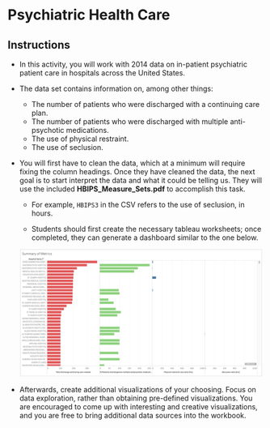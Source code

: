 # Psychiatric Health Care

## Instructions

* In this activity, you will work with 2014 data on in-patient psychiatric patient care in hospitals across the United States.

* The data set contains information on, among other things:

  * The number of patients who were discharged with a continuing care plan.
  * The number of patients who were discharged with multiple anti-psychotic medications.
  * The use of physical restraint.
  * The use of seclusion.

* You will first have to clean the data, which at a minimum will require fixing the column headings. Once they have cleaned the data, the next goal is to start interpret the data and what it could be telling us. They will use the included **HBIPS_Measure_Sets.pdf** to accomplish this task.

  * For example, `HBIPS3` in the CSV refers to the use of seclusion, in hours.

  * Students should first create the necessary tableau worksheets; once completed, they can generate a dashboard similar to the one below.

  ![Images/dashboard1.png](Images/dashboard1.png)

* Afterwards, create additional visualizations of your choosing. Focus on data exploration, rather than obtaining pre-defined visualizations. You are encouraged to come up with interesting and creative visualizations, and you are free to bring additional data sources into the workbook.
